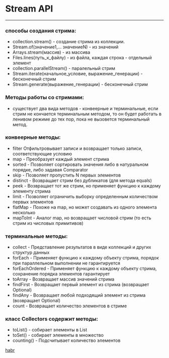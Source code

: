 # Stream API

---

### способы создания стрима:

- collection.stream() - создание стрима из коллекции.
- Stream.of(значение1,… значениеN) - из значений
- Arrays.stream(массив) - из массива
- Files.lines(путь_к_файлу) - из файла, каждая строка - отдельный элемент
- collection.parallelStream() - паралельный стрим
- Stream.iterate(начальное_условие, выражение_генерации) - бесконечный стрим
- Stream.generate(выражение_генерации) - бесконечный стрим

### Методы работы со стримами:

- существует два вида методов - конвеерные и терминальные, если стрим не кончается терминальным методом, то он будет
  работать в ленивом режиме до тех пор, пока не вызовется терминальный метод.

### конвеерные методы:

- filter Отфильтровывает записи и возвращает только записи, соответствующие условию
- map - Преобразует каждый элемент стрима
- sorted - Позволяет сортировать значения либо в натуральном порядке, либо задавая Comparator
- skip - Позволяет пропустить N первых элементов
- distinct - Возвращает стрим без дубликатов (для метода equals)
- peek - Возвращает тот же стрим, но применяет функцию к каждому элементу стрима
- limit - Позволяет ограничить выборку определенным количеством первых элементов
- flatMap - Похоже на map, но может создавать из одного элемента несколько
- mapToInt - Аналог map, но возвращает числовой стрим (то есть стрим из числовых примитивов)


### терминальные методы:

- collect - Представление результатов в виде коллекций и других структур данных
- forEach - Применяет функцию к каждому объекту стрима, порядок при параллельном выполнении не гарантируется
- forEachOrdered - Применяет функцию к каждому объекту стрима, сохранение порядка элементов гарантирует
- toArray - Возвращает массив значений стрима
- findFirst - Возвращает первый элемент из стрима (возвращает Optional)
- findAny - Возвращает любой подходящий элемент из стрима (возвращает Optional)
- count - Возвращает количество элементов в стриме


### класс Collectors содержит методы:

- toList() - собирает элементы в List
- toSet() - cобирает элементы в множество
- counting() - Подсчитывает количество элементов

[habr](https://habr.com/ru/company/luxoft/blog/270383/)